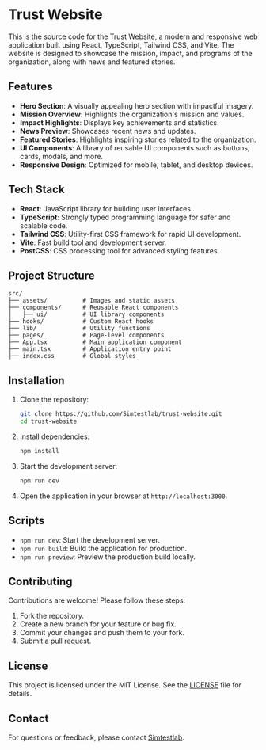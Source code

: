 # Trust Website

This is the source code for the Trust Website, a modern and responsive web application built using React, TypeScript, Tailwind CSS, and Vite. The website is designed to showcase the mission, impact, and programs of the organization, along with news and featured stories.

## Features

- **Hero Section**: A visually appealing hero section with impactful imagery.
- **Mission Overview**: Highlights the organization's mission and values.
- **Impact Highlights**: Displays key achievements and statistics.
- **News Preview**: Showcases recent news and updates.
- **Featured Stories**: Highlights inspiring stories related to the organization.
- **UI Components**: A library of reusable UI components such as buttons, cards, modals, and more.
- **Responsive Design**: Optimized for mobile, tablet, and desktop devices.

## Tech Stack

- **React**: JavaScript library for building user interfaces.
- **TypeScript**: Strongly typed programming language for safer and scalable code.
- **Tailwind CSS**: Utility-first CSS framework for rapid UI development.
- **Vite**: Fast build tool and development server.
- **PostCSS**: CSS processing tool for advanced styling features.

## Project Structure

```
src/
├── assets/          # Images and static assets
├── components/      # Reusable React components
│   ├── ui/          # UI library components
├── hooks/           # Custom React hooks
├── lib/             # Utility functions
├── pages/           # Page-level components
├── App.tsx          # Main application component
├── main.tsx         # Application entry point
├── index.css        # Global styles
```

## Installation

1. Clone the repository:
   ```bash
   git clone https://github.com/Simtestlab/trust-website.git
   cd trust-website
   ```

2. Install dependencies:
   ```bash
   npm install
   ```

3. Start the development server:
   ```bash
   npm run dev
   ```

4. Open the application in your browser at `http://localhost:3000`.

## Scripts

- `npm run dev`: Start the development server.
- `npm run build`: Build the application for production.
- `npm run preview`: Preview the production build locally.

## Contributing

Contributions are welcome! Please follow these steps:

1. Fork the repository.
2. Create a new branch for your feature or bug fix.
3. Commit your changes and push them to your fork.
4. Submit a pull request.

## License

This project is licensed under the MIT License. See the [LICENSE](LICENSE) file for details.

## Contact

For questions or feedback, please contact [Simtestlab](mailto:contact@simtestlab.com).

